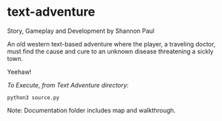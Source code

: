 # text-adventure
Story, Gameplay and Development by Shannon Paul

An old western text-based adventure where the player, a traveling doctor, must find the cause and cure to an unknown disease threatening a sickly town.

Yeehaw!

_To Execute, from Text Adventure directory:_

    python3 source.py

Note: Documentation folder includes map and walkthrough.
